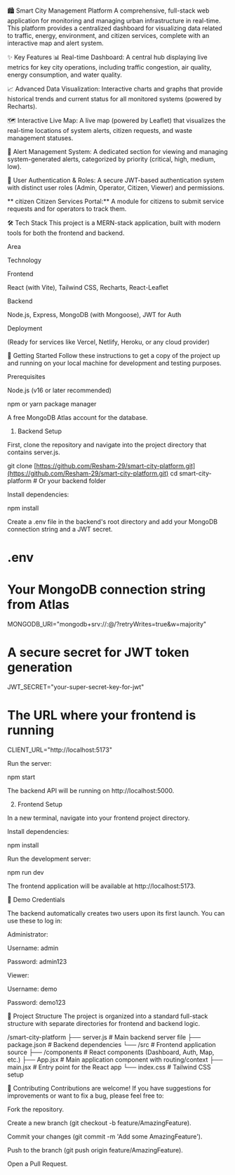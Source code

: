 🏙️ Smart City Management Platform
A comprehensive, full-stack web application for monitoring and managing urban infrastructure in real-time. This platform provides a centralized dashboard for visualizing data related to traffic, energy, environment, and citizen services, complete with an interactive map and alert system.

✨ Key Features
📊 Real-time Dashboard: A central hub displaying live metrics for key city operations, including traffic congestion, air quality, energy consumption, and water quality.

📈 Advanced Data Visualization: Interactive charts and graphs that provide historical trends and current status for all monitored systems (powered by Recharts).

🗺️ Interactive Live Map: A live map (powered by Leaflet) that visualizes the real-time locations of system alerts, citizen requests, and waste management statuses.

🔔 Alert Management System: A dedicated section for viewing and managing system-generated alerts, categorized by priority (critical, high, medium, low).

👤 User Authentication & Roles: A secure JWT-based authentication system with distinct user roles (Admin, Operator, Citizen, Viewer) and permissions.

** citizen️ Citizen Services Portal:** A module for citizens to submit service requests and for operators to track them.

🛠️ Tech Stack
This project is a MERN-stack application, built with modern tools for both the frontend and backend.

Area

Technology

Frontend

React (with Vite), Tailwind CSS, Recharts, React-Leaflet

Backend

Node.js, Express, MongoDB (with Mongoose), JWT for Auth

Deployment

(Ready for services like Vercel, Netlify, Heroku, or any cloud provider)

🚀 Getting Started
Follow these instructions to get a copy of the project up and running on your local machine for development and testing purposes.

Prerequisites

Node.js (v16 or later recommended)

npm or yarn package manager

A free MongoDB Atlas account for the database.

1. Backend Setup

First, clone the repository and navigate into the project directory that contains server.js.

git clone [https://github.com/Resham-29/smart-city-platform.git](https://github.com/Resham-29/smart-city-platform.git)
cd smart-city-platform # Or your backend folder

Install dependencies:

npm install

Create a .env file in the backend's root directory and add your MongoDB connection string and a JWT secret.

# .env

# Your MongoDB connection string from Atlas
MONGODB_URI="mongodb+srv://<user>:<password>@<cluster-url>/<database-name>?retryWrites=true&w=majority"

# A secure secret for JWT token generation
JWT_SECRET="your-super-secret-key-for-jwt"

# The URL where your frontend is running
CLIENT_URL="http://localhost:5173"

Run the server:

npm start

The backend API will be running on http://localhost:5000.

2. Frontend Setup

In a new terminal, navigate into your frontend project directory.

Install dependencies:

npm install

Run the development server:

npm run dev

The frontend application will be available at http://localhost:5173.

🔑 Demo Credentials

The backend automatically creates two users upon its first launch. You can use these to log in:

Administrator:

Username: admin

Password: admin123

Viewer:

Username: demo

Password: demo123

📁 Project Structure
The project is organized into a standard full-stack structure with separate directories for frontend and backend logic.

/smart-city-platform
├── server.js               # Main backend server file
├── package.json            # Backend dependencies
└── /src                    # Frontend application source
    ├── /components         # React components (Dashboard, Auth, Map, etc.)
    ├── App.jsx             # Main application component with routing/context
    ├── main.jsx            # Entry point for the React app
    └── index.css           # Tailwind CSS setup

🤝 Contributing
Contributions are welcome! If you have suggestions for improvements or want to fix a bug, please feel free to:

Fork the repository.

Create a new branch (git checkout -b feature/AmazingFeature).

Commit your changes (git commit -m 'Add some AmazingFeature').

Push to the branch (git push origin feature/AmazingFeature).

Open a Pull Request.


